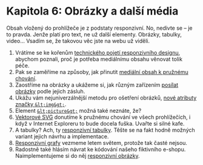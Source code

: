# Kapitola 6: Obrázky a další média


Obsah vložený do prohlížeče je z podstaty responzivní. No, nedivte se – je to pravda. Jenže platí pro text, ne už další elementy. Obrázky, tabulky, video… Vsadím se, že takovou věc jste na webu už viděli.

1. Vrátíme se ke kořenům [technického pojetí responzivního designu](3-principy-rwd.md), abychom poznali, proč je potřeba mediálnímu obsahu věnovat tolik péče.
2. Pak se zaměříme na způsoby, jak přinutit [mediální obsah k pružnému chování](pruzna-media.md). 
3. Zaostříme na obrázky a ukážeme si, jak různým zařízením [posílat obrázky](responzivni-obrazky.md) podle jejich zásluh.
4. Ukážu vám nejuniverzálnější metodu pro ošetření obrázků, [nové atributy značky `&lt;img&gt;`](srcset-sizes.md).
5. Element [`&lt;picture&gt;`](picture.md) možná také neznáte, že?
6. [Vektorové SVG](responzivni-svg.md) donutíme k pružnému chování ve všech prohlížečích, i když v Internet Exploreru to bude docela fuška. Uvařte si silné kafe.
7. A tabulky? Ach, ty [responzivní tabulky](responzivni-tabulky.md). Těšte se na fakt hodně možných variant jejich návrhu a implementace.
8. [Responzivní grafy](responzivni-grafy.md) vezmeme letem světem, protože tak časté nejsou. 
9. Radostně také hlásím návrat ke kódování našeho fiktivního e-shopu. Naimplementujeme si do něj [responzivní obrázky](priklad-media.md).

